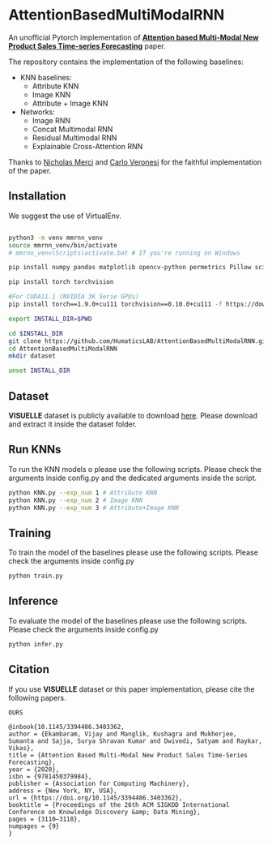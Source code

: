 # AttentionBasedMultiModalRNN
An unofficial Pytorch implementation of [**Attention based Multi-Modal New Product Sales Time-series Forecasting**](https://dl.acm.org/doi/10.1145/3394486.3403362) paper.

The repository contains the implementation of the following baselines:
- KNN baselines:
  - Attribute KNN
  - Image KNN
  - Attribute + Image KNN
- Networks:
  - Image RNN
  - Concat Multimodal RNN
  - Residual Multimodal RNN
  - Explainable Cross-Attention RNN

Thanks to [Nicholas Merci](https://github.com/nicholasmerci) and [Carlo Veronesi](https://github.com/carloveronesi) for the faithful implementation of the paper.

## Installation

We suggest the use of VirtualEnv.

```bash

python3 -m venv mmrnn_venv
source mmrnn_venv/bin/activate
# mmrnn_venv\Scripts\activate.bat # If you're running on Windows

pip install numpy pandas matplotlib opencv-python permetrics Pillow scikit-image scikit-learn scipy tqdm transformers fairseq wandb

pip install torch torchvision

#For CUDA11.1 (NVIDIA 3K Serie GPUs)
pip install torch==1.9.0+cu111 torchvision==0.10.0+cu111 -f https://download.pytorch.org/whl/torch_stable.html

export INSTALL_DIR=$PWD

cd $INSTALL_DIR
git clone https://github.com/HumaticsLAB/AttentionBasedMultiModalRNN.git
cd AttentionBasedMultiModalRNN
mkdir dataset

unset INSTALL_DIR
```

## Dataset

**VISUELLE** dataset is publicly available to download [here](https://drive.google.com/file/d/11Bn2efKfO_PbtdqsSqj8U6y6YgBlRcP6/view?usp=sharing). Please download and extract it inside the dataset folder.

## Run KNNs
To run the KNN models o please use the following scripts. Please check the arguments inside config.py and the dedicated arguments inside the script.

```bash
python KNN.py --exp_num 1 # Attribute KNN
python KNN.py --exp_num 2 # Image KNN
python KNN.py --exp_num 3 # Attribute+Image KNN
```

## Training
To train the model of the baselines please use the following scripts. Please check the arguments inside config.py

```bash
python train.py 
```


## Inference
To evaluate the model of the baselines please use the following scripts. Please check the arguments inside config.py

```bash
python infer.py
```


## Citation
If you use **VISUELLE** dataset or this paper implementation, please cite the following papers.

```
OURS

```

```
@inbook{10.1145/3394486.3403362,
author = {Ekambaram, Vijay and Manglik, Kushagra and Mukherjee, Sumanta and Sajja, Surya Shravan Kumar and Dwivedi, Satyam and Raykar, Vikas},
title = {Attention Based Multi-Modal New Product Sales Time-Series Forecasting},
year = {2020},
isbn = {9781450379984},
publisher = {Association for Computing Machinery},
address = {New York, NY, USA},
url = {https://doi.org/10.1145/3394486.3403362},
booktitle = {Proceedings of the 26th ACM SIGKDD International Conference on Knowledge Discovery &amp; Data Mining},
pages = {3110–3118},
numpages = {9}
}
```


